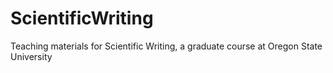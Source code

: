 # ScientificWriting
Teaching materials for Scientific Writing, a graduate course at Oregon State University
